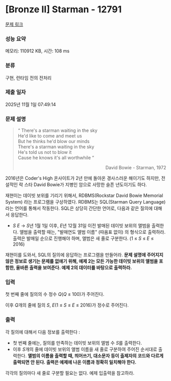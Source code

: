 # [Bronze II] Starman - 12791 

[문제 링크](https://www.acmicpc.net/problem/12791) 

### 성능 요약

메모리: 110912 KB, 시간: 108 ms

### 분류

구현, 런타임 전의 전처리

### 제출 일자

2025년 11월 1일 07:49:14

### 문제 설명

<blockquote>
<p>“ There's a starman waiting in the sky<br>
He'd like to come and meet us<br>
But he thinks he'd blow our minds <br>
There's a starman waiting in the sky<br>
He's told us not to blow it<br>
Cause he knows it's all worthwhile “</p>

<p style="text-align: right;">David Bowie - Starman, 1972</p>
</blockquote>

<p>2016년은 Coder's High 온사이트가 2년 만에 돌아온 경사스러운 해이기도 하지만, 전설적인 락 스타 David Bowie가 지병인 암으로 사망한 슬픈 년도이기도 하다.</p>

<p>재현이는 데이빗 보위를 기리기 위해서, RDBMS(Rockstar David Bowie Memorial System) 라는 프로그램을 구상하였다. RDBMS는 SQL(Starman Query Language)라는 언어를 통해서 작동한다. SQL은 상당히 간단한 언어로, 다음과 같은 질의에 대해서 응답한다.</p>

<ul>
	<li><em>S</em> <em>E</em> -> <em>S</em>년 1월 1일 이후, <em>E</em>년 12월 31일 이전 발매된 데이빗 보위의 앨범을 출력한다. 앨범을 출력할 때는, "발매연도 앨범 이름" (따옴표 없이) 의 형식으로 출력하라. 출력은 발매일 순으로 진행해야 하며, 앨범은 새 줄로 구분한다. (1 ≤ <em>S</em> ≤ <em>E</em> ≤ 2016)</li>
</ul>

<p>재현이를 도와서, SQL의 질의에 응답하는 프로그램을 만들어라. <strong>문제 설명에 주어지지 않은 정보로 생기는 문제를 없애기 위해, 예제 2는 모든 가능한 데이빗 보위의 앨범을 포함한, 올바른 출력을 보여준다. 예제 2의 데이터를 바탕으로 출력하라.</strong></p>

### 입력 

 <p>첫 번째 줄에 질의의 수 정수 <em>Q</em>(<em>Q</em> ≤ 100)가 주어진다.</p>

<p>이후 <em>Q</em>개의 줄에 질의 <em>S</em>, <em>E</em>(1 ≤ <em>S</em> ≤ <em>E</em> ≤ 2016)가 정수로 주어진다.</p>

### 출력 

 <p>각 질의에 대해서 다음 정보를 출력한다 :</p>

<ul>
	<li>첫 번째 줄에는, 질의를 만족하는 데이빗 보위의 앨범 수 <em>S</em>를 출력한다.</li>
	<li>이후 <em>S</em>개의 줄에 데이빗 보위의 앨범 이름을 새 줄로 구분하여 주어진 순서대로 출력한다. <strong>앨범의 이름을 출력할 때, 띄어쓰기, 대소문자 등이 출제자의 코드와 다르게 출력되면 안 된다. 출력은 예제에 나온 이름과 정확히 일치해야 한다.</strong></li>
</ul>

<p>각각의 질의마다 새 줄로 구분할 필요는 없다. 예제 입출력을 참고하라.</p>

